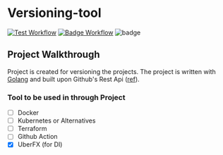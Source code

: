 # Versioning-tool

[![Test Workflow](https://github.com/kaankoken/versioning-tool/actions/workflows/test_workflow.yaml/badge.svg?branch=master)](https://github.com/kaankoken/versioning-tool/actions/workflows/test_workflow.yaml)
[![Badge Workflow](https://github.com/kaankoken/versioning-tool/actions/workflows/badge_workflow.yaml/badge.svg?branch=master)](https://github.com/kaankoken/versioning-tool/actions/workflows/badge_workflow.yaml) ![badge](https://img.shields.io/endpoint?url=https://gist.githubusercontent.com/kaankoken/0efd724b10b4592a4e3e343fba2c08bf/raw/versioning-tool-coverage.json)

## Project Walkthrough

Project is created for versioning the projects. The project is written with [Golang](https://go.dev) and built upon Github's Rest Api ([ref](https://docs.github.com/en/rest)).

### Tool to be used in through Project 

- [ ] Docker
- [ ] Kubernetes or Alternatives
- [ ] Terraform
- [ ] Github Action
- [x] UberFX (for DI)
